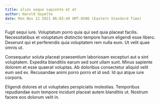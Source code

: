 ```yaml
---
title: alias eaque sapiente et et
author: Harold Goyette
date: Mon Nov 22 2021 06:03:49 GMT-0500 (Eastern Standard Time)
---
```

Fugit sequi iure. Voluptatum porro quia qui sed quia placeat facilis. Necessitatibus et voluptatum distinctio tempore harum eligendi esse libero. Deserunt qui et perferendis quia voluptatem rem nulla eum. Ut velit quae omnis ut.

 Consequatur soluta placeat praesentium laboriosam excepturi aut a sint voluptatem. Expedita blanditiis earum sed sunt ullam sunt. Minus sapiente dolorem et esse quaerat voluptas. Ab doloribus consectetur aliquid velit eum sed ex. Recusandae animi porro porro et id sed. Id qui atque iure corporis.

 Eligendi dolores et ut voluptates perspiciatis molestias. Temporibus repudiandae eum tempore incidunt placeat autem blanditiis ut. Nostrum facere eos dolorum velit in.